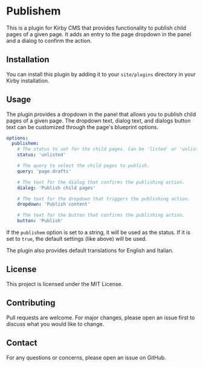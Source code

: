 # Publishem

This is a plugin for Kirby CMS that provides functionality to publish child pages of a given page. It adds an entry to the page dropdown in the panel and a dialog to confirm the action.

## Installation

You can install this plugin by adding it to your `site/plugins` directory in your Kirby installation.

## Usage

The plugin provides a dropdown in the panel that allows you to publish child pages of a given page. The dropdown text, dialog text, and dialogs button text can be customized through the page's blueprint options.

```yml
options:
  publishem:
    # The status to set for the child pages. Can be 'listed' or 'unlisted'.
    status: 'unlisted'

    # The query to select the child pages to publish.
    query: 'page.drafts'

    # The text for the dialog that confirms the publishing action.
    dialog: 'Publish child pages'

    # The text for the dropdown that triggers the publishing action.
    dropdown: 'Publish content'

    # The text for the button that confirms the publishing action.
    button: 'Publish'
```

If the `publishem` option is set to a string, it will be used as the status. If it is set to `true`, the default settings (like above) will be used.

The plugin also provides default translations for English and Italian.

## License

This project is licensed under the MIT License.

## Contributing

Pull requests are welcome. For major changes, please open an issue first to discuss what you would like to change.

## Contact

For any questions or concerns, please open an issue on GitHub.

